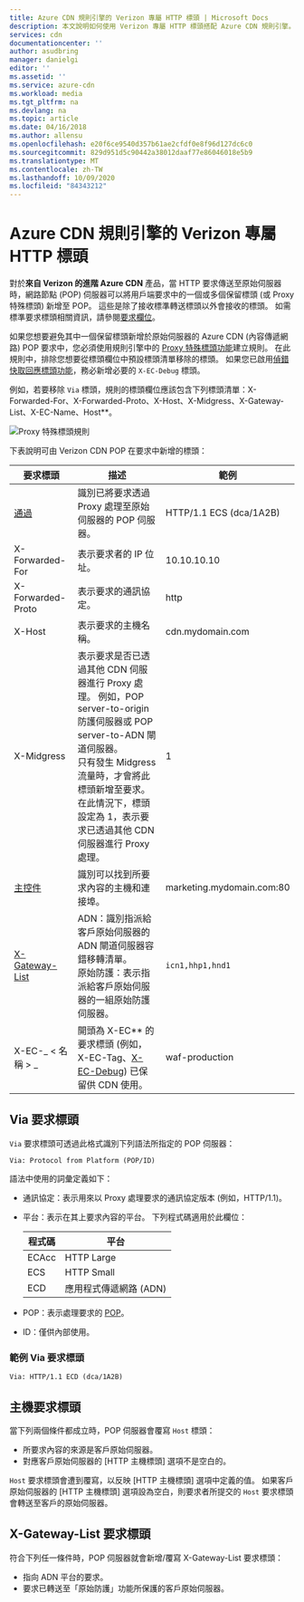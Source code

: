 ```yaml
---
title: Azure CDN 規則引擎的 Verizon 專屬 HTTP 標頭 | Microsoft Docs
description: 本文說明如何使用 Verizon 專屬 HTTP 標頭搭配 Azure CDN 規則引擎。
services: cdn
documentationcenter: ''
author: asudbring
manager: danielgi
editor: ''
ms.assetid: ''
ms.service: azure-cdn
ms.workload: media
ms.tgt_pltfrm: na
ms.devlang: na
ms.topic: article
ms.date: 04/16/2018
ms.author: allensu
ms.openlocfilehash: e20f6ce9540d357b61ae2cfdf0e8f96d127dc6c0
ms.sourcegitcommit: 829d951d5c90442a38012daaf77e86046018e5b9
ms.translationtype: MT
ms.contentlocale: zh-TW
ms.lasthandoff: 10/09/2020
ms.locfileid: "84343212"
---
```

# <a name="verizon-specific-http-headers-for-azure-cdn-rules-engine"></a>Azure CDN 規則引擎的 Verizon 專屬 HTTP 標頭

對於**來自 Verizon 的進階 Azure CDN** 產品，當 HTTP 要求傳送至原始伺服器時，網路節點 (POP) 伺服器可以將用戶端要求中的一個或多個保留標頭 (或 Proxy 特殊標頭) 新增至 POP。 這些是除了接收標準轉送標頭以外會接收的標頭。 如需標準要求標頭相關資訊，請參閱[要求欄位](https://en.wikipedia.org/wiki/List_of_HTTP_header_fields#Request_fields)。

如果您想要避免其中一個保留標頭新增於原始伺服器的 Azure CDN (內容傳遞網路) POP 要求中，您必須使用規則引擎中的 [Proxy 特殊標頭功能](https://docs.vdms.com/cdn/Content/HRE/F/Proxy-Special-Headers.htm)建立規則。 在此規則中，排除您想要從標頭欄位中預設標頭清單移除的標頭。 如果您已啟用[偵錯快取回應標頭功能](https://docs.vdms.com/cdn/Content/HRE/F/Debug-Cache-Response-Headers.htm)，務必新增必要的 `X-EC-Debug` 標頭。 

例如，若要移除 `Via` 標頭，規則的標頭欄位應該包含下列標頭清單：X-Forwarded-For、X-Forwarded-Proto、X-Host、X-Midgress、X-Gateway-List、X-EC-Name、Host**。 

![Proxy 特殊標頭規則](./media/cdn-http-headers/cdn-proxy-special-header-rule.png)

下表說明可由 Verizon CDN POP 在要求中新增的標頭：

要求標頭 | 描述 | 範例
---------------|-------------|--------
[通過](#via-request-header) | 識別已將要求透過 Proxy 處理至原始伺服器的 POP 伺服器。 | HTTP/1.1 ECS (dca/1A2B)
X-Forwarded-For | 表示要求者的 IP 位址。| 10.10.10.10
X-Forwarded-Proto | 表示要求的通訊協定。 | http
X-Host | 表示要求的主機名稱。 | cdn.mydomain.com
X-Midgress | 表示要求是否已透過其他 CDN 伺服器進行 Proxy 處理。 例如，POP server-to-origin 防護伺服器或 POP server-to-ADN 閘道伺服器。 <br />只有發生 Midgress 流量時，才會將此標頭新增至要求。 在此情況下，標頭設定為 1，表示要求已透過其他 CDN 伺服器進行 Proxy 處理。| 1
[主控件](#host-request-header) | 識別可以找到所要求內容的主機和連接埠。 | marketing.mydomain.com:80
[X-Gateway-List](#x-gateway-list-request-header) | ADN：識別指派給客戶原始伺服器的 ADN 閘道伺服器容錯移轉清單。 <br />原始防護：表示指派給客戶原始伺服器的一組原始防護伺服器。 | `icn1,hhp1,hnd1`
X-EC-_ &lt; 名稱 &gt; _ | 開頭為 X-EC** 的要求標頭 (例如，X-EC-Tag、[X-EC-Debug](cdn-http-debug-headers.md)) 已保留供 CDN 使用。| waf-production

## <a name="via-request-header"></a>Via 要求標頭
`Via` 要求標頭可透過此格式識別下列語法所指定的 POP 伺服器：

`Via: Protocol from Platform (POP/ID)` 

語法中使用的詞彙定義如下：
- 通訊協定：表示用來以 Proxy 處理要求的通訊協定版本 (例如，HTTP/1.1)。 

- 平台：表示在其上要求內容的平台。 下列程式碼適用於此欄位： 

    程式碼 | 平台
    -----|---------
    ECAcc | HTTP Large
    ECS   | HTTP Small
    ECD   | 應用程式傳遞網路 (ADN)

- POP：表示處理要求的 [POP](cdn-pop-abbreviations.md)。 

- ID：僅供內部使用。

### <a name="example-via-request-header"></a>範例 Via 要求標頭

`Via: HTTP/1.1 ECD (dca/1A2B)`

## <a name="host-request-header"></a>主機要求標頭
當下列兩個條件都成立時，POP 伺服器會覆寫 `Host` 標頭：
- 所要求內容的來源是客戶原始伺服器。
- 對應客戶原始伺服器的 [HTTP 主機標頭] 選項不是空白的。

`Host` 要求標頭會遭到覆寫，以反映 [HTTP 主機標頭] 選項中定義的值。
如果客戶原始伺服器的 [HTTP 主機標頭] 選項設為空白，則要求者所提交的 `Host` 要求標頭會轉送至客戶的原始伺服器。

## <a name="x-gateway-list-request-header"></a>X-Gateway-List 要求標頭
符合下列任一條件時，POP 伺服器就會新增/覆寫 X-Gateway-List 要求標頭：
- 指向 ADN 平台的要求。
- 要求已轉送至「原始防護」功能所保護的客戶原始伺服器。

